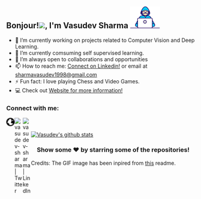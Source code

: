 ## Bonjour!<img src="https://media.giphy.com/media/hvRJCLFzcasrR4ia7z/giphy.gif" width="25px">, I'm Vasudev Sharma  <img src="https://github.com/Harshita248/Harshita248/blob/main/Assets/Developer.gif" width="80px">
</h1>

- 🔭 I’m currently working on projects related to Computer Vision and Deep Learning. 
- 🌱 I’m currently comsuming self supervised learning.
- 👯 I’m always open to collaborations and opportunities
- 📫 How to reach me: [Connect on Linkedin!](https://www.linkedin.com/in/vasudev-sharma-) or email at sharmavasudev1998@gmail.com
- ⚡ Fun fact: I love playing Chess and Video Games. 
- 💻 Check out [Website for more information!](https://vasudev-sharma.github.io/)


### Connect with me:

[<img align="left" alt="vasudev-sharma" width="22px" src="https://raw.githubusercontent.com/iconic/open-iconic/master/svg/globe.svg" />][website]
[<img align="left" alt="vasudev-sharma | Twitter" width="22px" src="https://cdn.jsdelivr.net/npm/simple-icons@v3/icons/twitter.svg" />][twitter]
[<img align="left" alt="vasudev-sharma | LinkedIn" width="22px" src="https://cdn.jsdelivr.net/npm/simple-icons@v3/icons/linkedin.svg" />][linkedin]



[website]: https://vasudev-sharma.github.io/
[twitter]: https://twitter.com/vasudev_sharma_
[linkedin]: https://www.linkedin.com/in/vasudev-sharma-

<br/>
<br/>


<a href="https://github.com/vasudev-sharma">
 <img align="center" src="https://github-readme-stats.vercel.app/api?username=vasudev-sharma&show_icons=true&theme=light&line_height=27" alt="Vasudev's github stats"/>
</a>




<h3 style="text-align:center;">Show some ❤️ by starring some of the repositories! </h1>


<h7> Credits: The GIF image has been inpired from [this](https://github.com/Harshita248/Harshita248/blob/main/README.md) readme. </h7>
